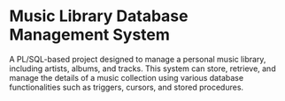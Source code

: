 # Music Library Database Management System
A PL/SQL-based project designed to manage a personal music library, including artists, albums, and tracks. This system can store, retrieve, and manage the details of a music collection using various database functionalities such as triggers, cursors, and stored procedures.
